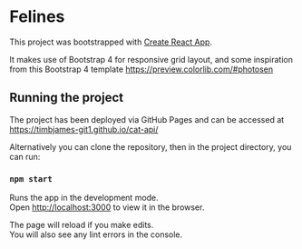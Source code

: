 # Felines

This project was bootstrapped with [Create React App](https://github.com/facebook/create-react-app).

It makes use of Bootstrap 4 for responsive grid layout, and some inspiration from this Bootstrap 4 template https://preview.colorlib.com/#photosen

## Running the project

The project has been deployed via GitHub Pages and can be accessed at https://timbjames-git1.github.io/cat-api/

Alternatively you can clone the repository, then in the project directory, you can run:

### `npm start`

Runs the app in the development mode.\
Open [http://localhost:3000](http://localhost:3000) to view it in the browser.

The page will reload if you make edits.\
You will also see any lint errors in the console.
